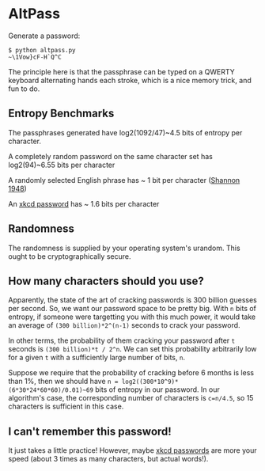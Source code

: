 # AltPass
Generate a password:

```
$ python altpass.py
~\1Vow}cF-H`Q^C
```

The principle here is that the passphrase can be typed on a QWERTY keyboard alternating hands each stroke, which is a nice memory trick, and fun to do.

## Entropy Benchmarks
The passphrases generated have log2(1092/47)~4.5 bits of entropy per character.

A completely random password on the same character set has log2(94)~6.55 bits per character

A randomly selected English phrase has ~ 1 bit per character ([Shannon 1948][1])

An [xkcd password][1] has ~ 1.6 bits per character

## Randomness
The randomness is supplied by your operating system's urandom. This ought to be cryptographically secure.

## How many characters should you use?
Apparently, the state of the art of cracking passwords is 300 billion guesses per second. So, we want our password space to be pretty big. With `n` bits of entropy, if someone were targetting you with this much power, it would take an average of `(300 billion)*2^(n-1)` seconds to crack your password.

In other terms, the probability of them cracking your password after `t` seconds is `(300 billion)*t / 2^n`. We can set this probability arbitrarily low for a given `t` with a sufficiently large number of bits, `n`.

Suppose we require that the probability of cracking before 6 months is less than 1%, then we should have `n = log2((300*10^9)*(6*30*24*60*60)/0.01)~69` bits of entropy in our password. In our algorithm's case, the corresponding number of characters is `c=n/4.5`, so 15 characters is sufficient in this case.

## I can't remember this password!
It just takes a little practice! However, maybe [xkcd passwords][2] are more your speed (about 3 times as many characters, but actual words!).

[1]: http://www.scribd.com/doc/166218043/Shannon-1948
[2]: https://github.com/beala/xkcd-password
